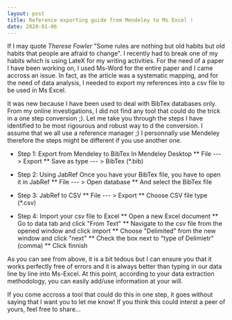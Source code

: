 ```yaml
---
layout: post
title: Reference exporting guide from Mendeley to Ms Excel !
date: 2020-01-06
---
```


If I may quote *Therese Fowler* "Some rules are nothing but old habits but old habits that people are afraid to change". 
I recently had to break one of my habits which is using LateX for my writing activities. For the need of a paper I have been working on, 
I used Ms-Word for the entire paper and I came accross an issue. In fact, as the article was a systematic mapping, and for the need of data analysis,
I needed to export my references into a csv file to be used in Ms Excel.

It was new because I have been used to deal with BibTex databases only. From my online investigations, I did not find any tool that could do the 
trick in a one step conversion ;). Let me take you through the steps I have identified to be most rigourous and robust way to d the conversion. 
I assume that we all use a reference manager ;) I personnally use Mendeley therefore the steps might be different if you use another one.

* Step 1: Export from Mendeley to BibTex
In Mendeley Desktop 
 ** File --- >  Export
 ** Save as type --- > BibTex (*.bib) 
 
 * Step 2: Using JabRef
 Once you have your BibTex file, you have to open it in JabRef
 ** File --- >  Open database
 ** And select the BibTex file
 
 * Step 3: JabRef to CSV
  ** File --- >  Export
  ** Choose CSV file type (*.csv)
 
 * Step 4: Import your csv file to Excel
 ** Open a new Excel document
 ** Go to data tab and click "From Text"
 ** Navigate to the csv file from the opened window and click import
 ** Choose "Delimited" from the new window and click "next"
 ** Check the box next to "type of Delimietr" (comma)
 ** Click finnish 
 
As you can see from above, it is a bit tedous but I can ensure you that it works perfectly free of errors and it is always better than typing in
our data line by line into Ms-Excel. At this point, according to your data extraction methodology, you can easily add/use information at your will.

If you come accross a tool that could do this in one step, it goes without saying that I want you to let me know! 
If you think this could interst a peer of yours, feel free to share...
